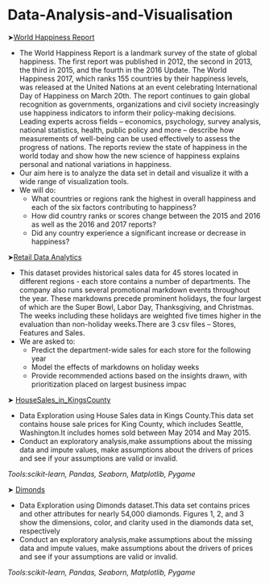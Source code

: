 # Data-Analysis-and-Visualisation

➤[World Happiness Report](World_Happiness_Report.ipynb)
- The World Happiness Report is a landmark survey of the state of global happiness. The first report was published in 2012, the second in 2013, the third in 2015, and the fourth in the 2016 Update. The World Happiness 2017, which ranks 155 countries by their happiness levels, was released at the United Nations at an event celebrating International Day of Happiness on March 20th. The report continues to gain global recognition as governments, organizations and civil society increasingly use happiness indicators to inform their policy-making decisions. Leading experts across fields – economics, psychology, survey analysis, national statistics, health, public policy and more – describe how measurements of well-being can be used effectively to assess the progress of nations. The reports review the state of happiness in the world today and show how the new science of happiness explains personal and national variations in happiness. 
- Our aim here is to analyze the data set in detail and visualize it with a wide range of visualization tools.
- We will do:
  - What countries or regions rank the highest in overall happiness and each of the six factors contributing to happiness?
  - How did country ranks or scores change between the 2015 and 2016 as well as the 2016 and 2017 reports?
  - Did any country experience a significant increase or decrease in happiness?


➤[Retail Data Analytics](RetailData_Analytics.ipynb)
- This dataset provides historical sales data for 45 stores located in different regions - each store contains a number of departments. The company also runs several promotional markdown events throughout the year. These markdowns precede prominent holidays, the four largest of which are the Super Bowl, Labor Day, Thanksgiving, and Christmas. The weeks including these holidays are weighted five times higher in the evaluation than non-holiday weeks.There are 3 csv files – Stores, Features and Sales.
- We are asked to:
  - Predict the department-wide sales for each store for the following year
  - Model the effects of markdowns on holiday weeks
  - Provide recommended actions based on the insights drawn, with prioritization placed on largest business impac

➤ [HouseSales_in_KingsCounty](HouseSales_in_KingsCounty.ipynb) 
- Data Exploration using House Sales data in Kings County.This data set contains house sale prices for King County, which includes Seattle, Washington.It includes homes sold between May 2014 and May 2015.
- Conduct an exploratory analysis,make assumptions about the missing data and impute values, make assumptions about the drivers of prices and see if your assumptions are valid or invalid.

*Tools:scikit-learn, Pandas, Seaborn, Matplotlib, Pygame*

➤ [Dimonds](Dimonds.ipynb) 
- Data Exploration using Dimonds dataset.This data set contains prices and other attributes for nearly 54,000 diamonds. Figures 1, 2, and 3 show the dimensions, color, and clarity used in the diamonds data set, respectively
- Conduct an exploratory analysis,make assumptions about the missing data and impute values, make assumptions about the drivers of prices and see if your assumptions are valid or invalid.

*Tools:scikit-learn, Pandas, Seaborn, Matplotlib, Pygame*

